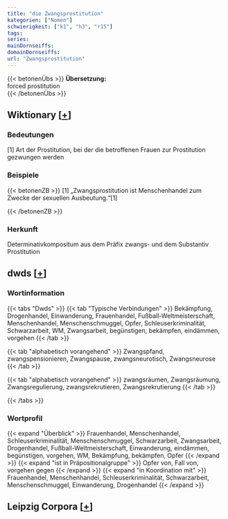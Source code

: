 ```yaml
---
title: "die Zwangsprostitution"
kategorien: ["Nomen"]
schwierigkeit: ["k1", "h3", "r15"]
tags:
series:
mainDornseiffs:
domainDornseiffs:
url: "Zwangsprostitution"
---
```


{{< betonenÜbs >}}
**Übersetzung:**  
forced prostitution  
{{< /betonenÜbs >}}

## Wiktionary [[+](https://de.wiktionary.org/wiki/Zwangsprostitution)]

### Bedeutungen
[1] Art der Prostitution, bei der die betroffenen Frauen zur Prostitution gezwungen werden  

### Beispiele
{{< betonenZB >}}
[1] „Zwangsprostitution ist Menschenhandel zum Zwecke der sexuellen Ausbeutung.“[1]  

{{< /betonenZB >}}
### Herkunft
Determinativkompositum aus dem Präfix zwangs- und dem Substantiv Prostitution  



## dwds [[+](https://www.dwds.de/wb/Zwangsprostitution)]

### Wortinformation
{{< tabs "Dwds" >}}
{{< tab "Typische Verbindungen" >}}
Bekämpfung, Drogenhandel, Einwanderung, Frauenhandel, Fußball-Weltmeisterschaft, Menschenhandel, Menschenschmuggel, Opfer, Schleuserkriminalität, Schwarzarbeit, WM, Zwangsarbeit, begünstigen, bekämpfen, eindämmen, vorgehen
{{< /tab >}}

{{< tab "alphabetisch vorangehend" >}}
Zwangspfand, zwangspensionieren, Zwangspause, zwangsneurotisch, Zwangsneurose
{{< /tab >}}

{{< tab "alphabetisch vorangehend" >}}
zwangsräumen, Zwangsräumung, Zwangsregulierung, zwangsrekrutieren, Zwangsrekrutierung
{{< /tab >}}

{{< /tabs >}}

### Wortprofil
{{< expand "Überblick" >}} Frauenhandel, Menschenhandel, Schleuserkriminalität, Menschenschmuggel, Schwarzarbeit, Zwangsarbeit, Drogenhandel, Fußball-Weltmeisterschaft, Einwanderung, eindämmen, begünstigen, vorgehen, WM, Bekämpfung, bekämpfen, Opfer {{< /expand >}}
{{< expand "ist in Präpositionalgruppe" >}} Opfer von, Fall von, vorgehen gegen {{< /expand >}}
{{< expand "in Koordination mit" >}} Frauenhandel, Menschenhandel, Schleuserkriminalität, Schwarzarbeit, Menschenschmuggel, Einwanderung, Drogenhandel {{< /expand >}}

## Leipzig Corpora [[+](https://corpora.uni-leipzig.de/en/res?word=Zwangsprostitution&corpusId=deu_newscrawl-public_2018)]

